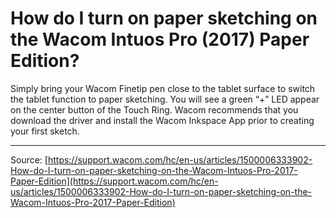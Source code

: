 # How do I turn on paper sketching on the Wacom Intuos Pro (2017) Paper Edition?

Simply bring your Wacom Finetip pen close to the tablet surface to switch the tablet function to paper sketching. You will see a green “+” LED appear on the center button of the Touch Ring. Wacom recommends that you download the driver and install the Wacom Inkspace App prior to creating your first sketch.

---
Source: [https://support.wacom.com/hc/en-us/articles/1500006333902-How-do-I-turn-on-paper-sketching-on-the-Wacom-Intuos-Pro-2017-Paper-Edition](https://support.wacom.com/hc/en-us/articles/1500006333902-How-do-I-turn-on-paper-sketching-on-the-Wacom-Intuos-Pro-2017-Paper-Edition)
